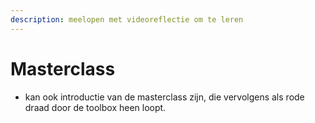 ```yaml
---
description: meelopen met videoreflectie om te leren
---
```


# Masterclass

* kan ook introductie van de masterclass zijn, die vervolgens als rode draad door de toolbox heen loopt.&#x20;
